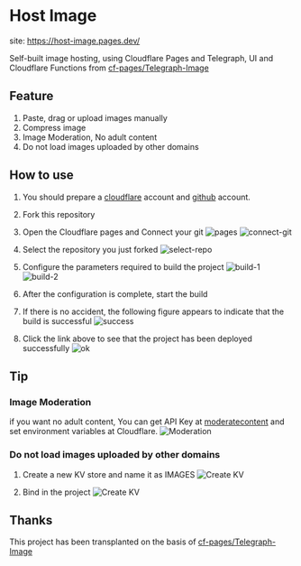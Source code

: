 # Host Image

site: https://host-image.pages.dev/

Self-built image hosting, using Cloudflare Pages and Telegraph, UI and Cloudflare Functions from [cf-pages/Telegraph-Image](https://github.com/cf-pages/Telegraph-Image)

## Feature

1. Paste, drag or upload images manually
2. Compress image
2. Image Moderation,  No adult content
2. Do not load images uploaded by other domains 

## How to use

1. You should prepare a [cloudflare](https://www.cloudflare.com/) account and [ github](https://github.com/) account.

2. Fork this repository

3. Open the Cloudflare pages and Connect your git
   ![pages](./md/connect-git.png)
   ![connect-git](./md/connect-git-2.png)
4. Select the repository you just forked
   ![select-repo](./md/select-repo.png)

5. Configure the parameters required to build the project
   ![build-1](./md/build-1.png)
   ![build-2](./md/build-2.png)
6. After the configuration is complete, start the build
7. If there is no accident, the following figure appears to indicate that the build is successful
   ![success](./md/success.png)
8. Click the link above to see that the project has been deployed successfully
   ![ok](./md/ok.png)


## Tip
### Image Moderation
if you want no adult content, You can get API Key at [moderatecontent](https://www.moderatecontent.com/) and set environment variables at Cloudflare.
![Moderation](./md/tip-1.png)

### Do not load images uploaded by other domains
1. Create a new KV store and name it as IMAGES
![Create KV](./md/tip-2-1.png)

2. Bind in the project
![Create KV](./md/tip-2-2.png)

## Thanks

This project has been transplanted on the basis of [cf-pages/Telegraph-Image](https://github.com/cf-pages/Telegraph-Image)
